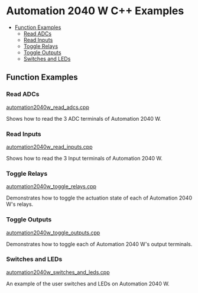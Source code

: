 # Automation 2040 W C++ Examples <!-- omit in toc -->

- [Function Examples](#function-examples)
  - [Read ADCs](#read-adcs)
  - [Read Inputs](#read-inputs)
  - [Toggle Relays](#toggle-relays)
  - [Toggle Outputs](#toggle-outputs)
  - [Switches and LEDs](#switches-and-leds)


## Function Examples

### Read ADCs
[automation2040w_read_adcs.cpp](automation2040w_read_adcs.cpp)

Shows how to read the 3 ADC terminals of Automation 2040 W.


### Read Inputs
[automation2040w_read_inputs.cpp](automation2040w_read_inputs.cpp)

Shows how to read the 3 Input terminals of Automation 2040 W.


### Toggle Relays
[automation2040w_toggle_relays.cpp](automation2040w_toggle_relays.cpp)

Demonstrates how to toggle the actuation state of each of Automation 2040 W's relays.


### Toggle Outputs
[automation2040w_toggle_outputs.cpp](automation2040w_toggle_outputs.cpp)

Demonstrates how to toggle each of Automation 2040 W's output terminals.


### Switches and LEDs
[automation2040w_switches_and_leds.cpp](automation2040w_switches_and_leds.cpp)

An example of the user switches and LEDs on Automation 2040 W.
